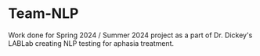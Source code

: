# Team-NLP
Work done for Spring 2024 / Summer 2024 project as a part of Dr. Dickey's LABLab creating NLP testing for aphasia treatment. 
